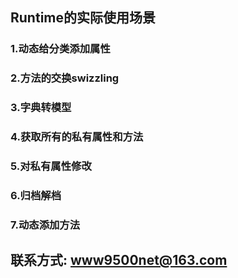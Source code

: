 
## Runtime的实际使用场景
###  1.动态给分类添加属性
###  2.方法的交换swizzling
###  3.字典转模型
###  4.获取所有的私有属性和方法
###  5.对私有属性修改
###  6.归档解档
###  7.动态添加方法

## 联系方式: www9500net@163.com


  
  
